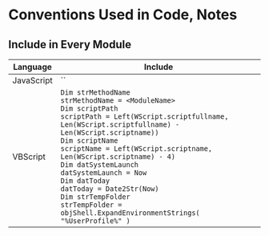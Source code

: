 # Conventions Used in Code, Notes

## Include in Every Module

| Language | Include |  
| --- | --- |  
| JavaScript | `` |  
| VBScript | `Dim strMethodName ` <BR> `strMethodName = <ModuleName>` <BR> `Dim scriptPath` <BR> `scriptPath = Left(WScript.scriptfullname, Len(WScript.scriptfullname) - Len(WScript.scriptname)) ` <BR> `Dim scriptName` <BR> `scriptName = Left(WScript.scriptname, Len(WScript.scriptname) - 4) ` <BR> `Dim datSystemLaunch` <BR> `datSystemLaunch = Now` <BR> `Dim datToday` <BR> `datToday = Date2Str(Now) ` <BR> `Dim strTempFolder` <BR> `strTempFolder = objShell.ExpandEnvironmentStrings( "%UserProfile%" )` |  

